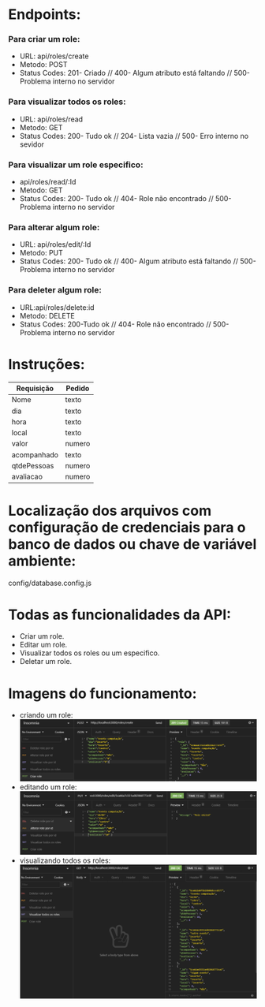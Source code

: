 Endpoints:
=====

### Para criar um role:
* URL: api/roles/create
* Metodo: POST
* Status Codes:
201- Criado //
400- Algum atributo está faltando //
500- Problema interno no servidor

### Para visualizar todos os roles:
* URL: api/roles/read
* Metodo: GET
* Status Codes:
200- Tudo ok //
204- Lista vazia //
500- Erro interno no sevidor

### Para visualizar um role especifico:
* api/roles/read/:Id
* Metodo: GET
* Status Codes:
200- Tudo ok //
404- Role não encontrado //
500- Problema interno no servidor

### Para alterar algum role:
* URL: api/roles/edit/:Id
* Metodo: PUT
* Status Codes: 
200- Tudo ok //
400- Algum atributo está faltando //
500- Problema interno no servidor


### Para deleter algum role:
* URL:api/roles/delete:id
* Metodo: DELETE
* Status Codes:
200-Tudo ok //
404- Role não encontrado //
500- Problema interno no servidor

Instruções:
====
|Requisição|Pedido|
|---------|---------|
|Nome       |texto|
|dia        |texto|
|hora       |texto|
|local      |texto|
|valor      |numero|
|acompanhado|texto|
|qtdePessoas|numero|
|avaliacao  |numero|



Localização dos arquivos com configuração de credenciais para o banco de dados ou chave de variável ambiente:
====
config/database.config.js

Todas as funcionalidades da API:
=====
* Criar um role.
* Editar um role.
* Visualizar todos os roles ou um especifico.
* Deletar um role.

Imagens do funcionamento:
====
* criando um role:
![](imgs/criar.PNG)
* editando um role:
![](imgs/editar.PNG)
* visualizando todos os roles:
![](imgs/visualizarTodos.PNG)

